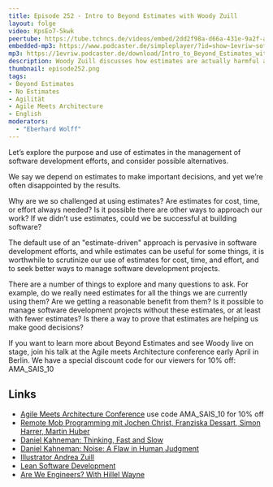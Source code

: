 ```yaml
---
title: Episode 252 - Intro to Beyond Estimates with Woody Zuill 
layout: folge
video: KpsEo7-5kwk
peertube: https://tube.tchncs.de/videos/embed/2dd2f98a-d66a-431e-9a2f-ad84c944b7c9
embedded-mp3: https://www.podcaster.de/simpleplayer/?id=show~1evriw~software-architektur-im-stream~pod-0dde6520bc07a8ea146a9f861&v=1740535568
mp3: https://1evriw.podcaster.de/download/Intro_to_Beyond_Estimates_with_Woody_Zuill.mp3
description: Woody Zuill discusses how estimates are actually harmful and how to work without them.
thumbnail: episode252.png
tags:
- Beyond Estimates
- No Estimates
- Agilität
- Agile Meets Architecture
- English
moderators:
  - "Eberhard Wolff"
---
```


Let’s explore the purpose and use of estimates in the management of
software development efforts, and consider possible alternatives.
 
We say we depend on estimates to make important decisions, and yet
we’re often disappointed by the results.
 
Why are we so challenged at using estimates? Are estimates for cost,
time, or effort always needed? Is it possible there are other ways to
approach our work? If we didn’t use estimates, could we be successful
at building software?
 
The default use of an "estimate-driven" approach is pervasive in
software development efforts, and while estimates can be useful for
some things, it is worthwhile to scrutinize our use of estimates for
cost, time, and effort, and to seek better ways to manage software
development projects.
 
There are a number of things to explore and many questions to ask. For
example, do we really need estimates for all the things we are
currently using them? Are we getting a reasonable benefit from them?
Is it possible to manage software development projects without these
estimates, or at least with fewer estimates? Is there a way to prove
that estimates are helping us make good decisions?

If you want to learn more about Beyond Estimates and see Woody live on
stage, join his talk at the Agile meets Architecture conference early
April in Berlin. We have a special discount code for our viewers for
10% off: AMA_SAIS_10

## Links

* [Agile Meets Architecture
  Conference](https://www.agile-meets-architecture.com/2025/home) use
  code AMA_SAIS_10 for 10% off
* [Remote Mob Programming mit Jochen Christ, Franziska Dessart, Simon Harrer, Martin Huber](/2021/04/16/folge56.html)
* [Daniel Kahneman: Thinking, Fast and Slow](https://amzn.to/4gZGTRl)
* [Daniel Kahneman: Noise: A Flaw in Human Judgment](https://amzn.to/4ihr6hN)
* [Illustrator Andrea Zuill](https://gotstorycountdown.wordpress.com/tag/andrea-zuill/)
* [Lean Software Development](https://en.wikipedia.org/wiki/Lean_software_development)
* [Are We Engineers? With Hillel Wayne](/2024/03/27/folge209.html)
